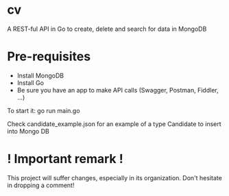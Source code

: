 # cv
A REST-ful API in Go to create, delete and search for data in MongoDB

# Pre-requisites
- Install MongoDB
- Install Go
- Be sure you have an app to make API calls (Swagger, Postman, Fiddler, ...)

To start it: go run main.go

Check candidate_example.json for an example of a type Candidate to insert into Mongo DB 

# ! Important remark !
This project will suffer changes, especially in its organization. Don't hesitate in dropping a comment!
